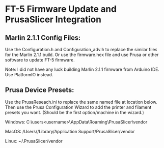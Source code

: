 # FT-5 Firmware Update and PrusaSlicer Integration 

## Marlin 2.1.1 Config Files:
Use the Configuration.h and Configuration_adv.h to replace the similar files for the Marlin 2.1.1 build.
Or use the firmware.hex file and use Prusa or other software to update FT-5 firmware.

Note: I did not have any luck building Marlin 2.1.1 firmware from Arduino IDE. Use PlatformIO instead. 

## Prusa Device Presets:
Use the PrusaReseach.ini to replace the same named file at location below.
Then use the Prusa Configuration Wizard to add the printer and filament presets you want. 
(Should be the first option/machine in the wizard.)

Windows:    C:\users\<username>\AppData\Roaming\PrusaSlicer\vendor

MacOS:      /Users/<username>/Library/Application Support/PrusaSlicer/vendor

Linux:      ~/.PrusaSlicer/vendor
